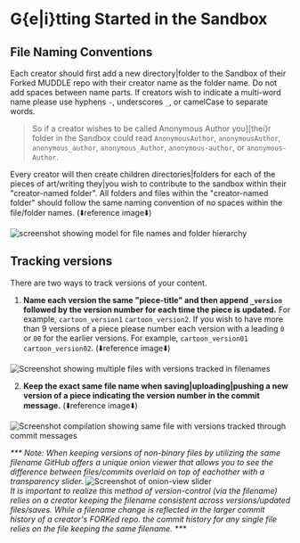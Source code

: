 # G{e|i}tting Started in the Sandbox

## File Naming Conventions
  
Each creator should first add a new directory|folder to the Sandbox of their Forked MUDDLE repo with their creator name as the folder name. Do not add spaces between name parts. If creators wish to indicate a multi-word name please use hyphens `-`, underscores `_`, or camelCase to separate words.   

> So if a creator wishes to be called Anonymous Author you][thei}r folder in the Sandbox could read `AnonymousAuthor`, `anonymousAuthor`, `anonymous_author`, `anonymous_Author`, `anonymous-author`, or `anonymous-Author`.   
  
Every creator will then create children directories|folders for each of the pieces of art/writing they|you wish to contribute to the sandbox within their "creator-named folder". All folders and files within the "creator-named folder" should follow the same naming convention of no spaces within the file/folder names.  (:arrow_down:reference image:arrow_down:)  
  
  ![screenshot showing model for file names and folder hierarchy](https://github.com/taylorcate/MUDDLE/blob/master/PromotionalMaterials/WorkFlow/CreatorsSandbox.png)

## Tracking versions

There are two ways to track versions of your content.  
1. **Name each version the same "piece-title" and then append `_version` followed by the version number for each time the piece is updated.** For example, `cartoon_version1` `cartoon_version2`. If you wish to have more than 9 versions of a piece please number each version with a leading `0` or `00` for the earlier versions. For example, `cartoon_version01` `cartoon_version02`. (:arrow_down:reference image:arrow_down:)  
  
  ![Screenshot showing multiple files with versions tracked in filenames](https://github.com/taylorcate/MUDDLE/blob/master/PromotionalMaterials/WorkFlow/manyVersions_differentFiles.png)
  
  
2. **Keep the exact same file name when saving|uploading|pushing a new version of a piece indicating the version number in the commit message.** (:arrow_down:reference image:arrow_down:)  
  
  ![Screenshot compilation showing same file with versions tracked through commit messages](https://github.com/taylorcate/MUDDLE/blob/master/PromotionalMaterials/WorkFlow/manyVersions_sameFile.png)  
   
   
_*** Note: When keeping versions of non-binary files by utilizing the same filename GitHub offers a unique onion viewer that allows you to see the difference between files/commits overlaid on top of eachother with a transparency slider._
![Screenshot of onion-view slider](https://github.com/taylorcate/MUDDLE/blob/master/PromotionalMaterials/WorkFlow/manyVersions_sameFile_onionView.png)  
_It is important to realize this method of version-control (via the filename) relies on a creator keeping the filename consistent across versions/updated files/saves. While a filename change is reflected in the larger commit history of a creator's FORKed repo. the commit history for any single file relies on the file keeping the same filename. ***_ 
